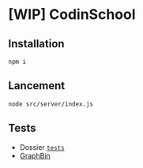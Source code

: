 # [WIP] CodinSchool

## Installation

```
npm i
```

## Lancement

```
node src/server/index.js
```

## Tests

* Dossier [`tests`](./tests/serveur/graphql)
* [GraphBin](https://graphqlbin.com/v2/RO6QsG)
